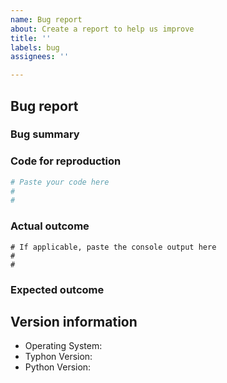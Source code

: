 ```yaml
---
name: Bug report
about: Create a report to help us improve
title: ''
labels: bug
assignees: ''

---
```


<!--To help us understand and resolve your issue, please fill out the form to
the best of your ability.  You can feel free to delete the sections that do not
apply.-->

## Bug report

### Bug summary

<!--A short 1-2 sentences that succinctly describes the bug-->

### Code for reproduction

<!--A minimum code snippet required to reproduce the bug, also minimizing the
number of dependencies required-->

```python
# Paste your code here
#
#
```

### Actual outcome

<!--The output produced by the above code, which may be a screenshot, console
output, etc.-->

```
# If applicable, paste the console output here
#
#
```

### Expected outcome

<!--A description of the expected outcome from the code snippet-->
<!--If this used to work in an earlier version of typhon, please note the
version it used to work on-->

## Version information
<!--Please specify your platform and versions you are using:-->
  * Operating System:
  * Typhon Version:
  * Python Version:

<!--Please tell us how you installed typhon and python
e.g., from source, pip, conda-->
